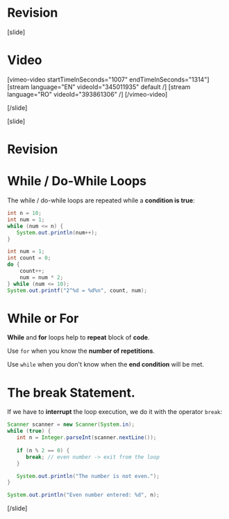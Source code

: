 # Revision

[slide]
# Video

[vimeo-video startTimeInSeconds="1007" endTimeInSeconds="1314"]
[stream language="EN" videoId="345011935" default /]
[stream language="RO" videoId="393861306"  /]
[/vimeo-video]

[/slide]

[slide]
# Revision

# While / Do-While Loops
The while / do-while loops are repeated while a **condition is true**:

```java live
int n = 10;
int num = 1;
while (num <= n) {
   System.out.println(num++);
}
```

``` java live
int num = 1;
int count = 0;
do {
    count++;
    num = num * 2;
} while (num <= 10);
System.out.printf("2^%d = %d%n", count, num);
```

# While or For
**While** and **for** loops help to **repeat** block of **code**.

Use `for` when you know the **number of repetitions**.

Use `while` when you don't know when the **end condition** will be met.

# The break Statement.
If we have to **interrupt** the loop execution, we do it with the operator `break`:
``` java
Scanner scanner = new Scanner(System.in);
while (true) {
   int n = Integer.parseInt(scanner.nextLine());
   
   if (n % 2 == 0) {
      break; // even number -> exit from the loop
   }

   System.out.println("The number is not even.");
}

System.out.println("Even number entered: %d", n);
```
[/slide]